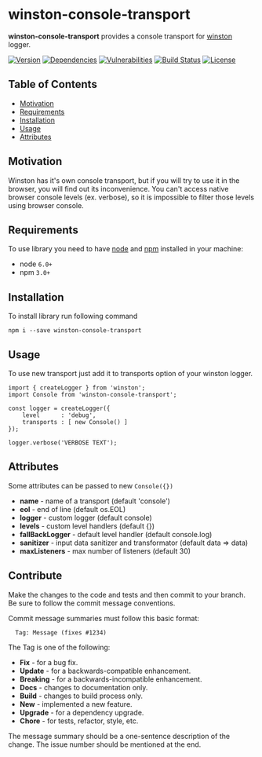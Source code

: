 # winston-console-transport
**winston-console-transport** provides a console transport for [winston](https://github.com/winstonjs/winston) logger.

[![Version][badge-vers]][npm]
[![Dependencies][badge-deps]][npm]
[![Vulnerabilities][badge-vuln]](https://snyk.io/)
[![Build Status][badge-tests]][travis]
[![License][badge-lic]][github]

## Table of Contents
  - [Motivation](#motivation)
  - [Requirements](#requirements)
  - [Installation](#installation)
  - [Usage](#usage)
  - [Attributes](#attributes)


## Motivation
Winston has it's own console transport, but if you will try to use it in the browser, you will find out its inconvenience. You can't access native browser console levels (ex. verbose), so it is impossible to filter those levels using browser console.

## Requirements
To use library you need to have [node](https://nodejs.org) and [npm](https://www.npmjs.com) installed in your machine:

* node `6.0+`
* npm `3.0+`

## Installation

To install library run following command
```
npm i --save winston-console-transport
```

## Usage
To use new transport just add it to transports option of your winston logger.

```
import { createLogger } from 'winston';
import Console from 'winston-console-transport';

const logger = createLogger({
    level      : 'debug',
    transports : [ new Console() ]
});

logger.verbose('VERBOSE TEXT');

```

## Attributes

Some attributes can be passed to new ```Console({})```

* **name** - name of a transport (default 'console')
* **eol** - end of line (default os.EOL)
* **logger** - custom logger (default console)
* **levels** - custom level handlers (default {})
* **fallBackLogger** - default level handler (default console.log)
* **sanitizer** - input data sanitizer and transformator (default data => data)
* **maxListeners** - max number of listeners (default 30)

## Contribute

Make the changes to the code and tests and then commit to your branch. Be sure to follow the commit message conventions.

Commit message summaries must follow this basic format:
```
  Tag: Message (fixes #1234)
```

The Tag is one of the following:
* **Fix** - for a bug fix.
* **Update** - for a backwards-compatible enhancement.
* **Breaking** - for a backwards-incompatible enhancement.
* **Docs** - changes to documentation only.
* **Build** - changes to build process only.
* **New** - implemented a new feature.
* **Upgrade** - for a dependency upgrade.
* **Chore** - for tests, refactor, style, etc.

The message summary should be a one-sentence description of the change. The issue number should be mentioned at the end.


[npm]: https://www.npmjs.com/package/winston-console-transport
[github]: https://github.com/pustovitDmytro/winston-console-transport
[travis]: https://travis-ci.org/pustovitDmytro/winston-console-transport
[coveralls]: https://coveralls.io/github/pustovitDmytro/winston-console-transport?branch=master
[badge-deps]: https://img.shields.io/david/pustovitDmytro/winston-console-transport.svg
[badge-tests]: https://img.shields.io/travis/pustovitDmytro/winston-console-transport.svg
[badge-vuln]: https://img.shields.io/snyk/vulnerabilities/npm/winston-console-transport.svg?style=popout
[badge-vers]: https://img.shields.io/npm/v/winston-console-transport.svg
[badge-lic]: https://img.shields.io/github/license/pustovitDmytro/winston-console-transport.svg
[badge-coverage]: https://coveralls.io/repos/github/pustovitDmytro/winston-console-transport/badge.svg?branch=master
